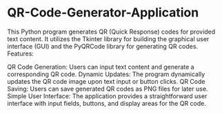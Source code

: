 # QR-Code-Generator-Application
This Python program generates QR (Quick Response) codes for provided text content. It utilizes the Tkinter library for building the graphical user interface (GUI) and the PyQRCode library for generating QR codes.
Features:

QR Code Generation: Users can input text content and generate a corresponding QR code.
Dynamic Updates: The program dynamically updates the QR code image upon text input or button clicks.
QR Code Saving: Users can save generated QR codes as PNG files for later use.
Simple User Interface: The application provides a straightforward user interface with input fields, buttons, and display areas for the QR code.
